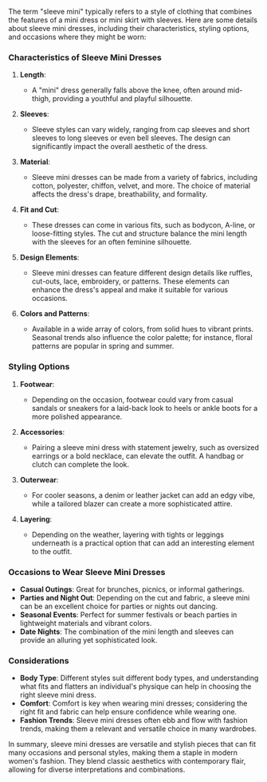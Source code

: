 The term "sleeve mini" typically refers to a style of clothing that combines the features of a mini dress or mini skirt with sleeves. Here are some details about sleeve mini dresses, including their characteristics, styling options, and occasions where they might be worn:

### Characteristics of Sleeve Mini Dresses

1. **Length**: 
   - A "mini" dress generally falls above the knee, often around mid-thigh, providing a youthful and playful silhouette.

2. **Sleeves**: 
   - Sleeve styles can vary widely, ranging from cap sleeves and short sleeves to long sleeves or even bell sleeves. The design can significantly impact the overall aesthetic of the dress.

3. **Material**: 
   - Sleeve mini dresses can be made from a variety of fabrics, including cotton, polyester, chiffon, velvet, and more. The choice of material affects the dress's drape, breathability, and formality.

4. **Fit and Cut**:
   - These dresses can come in various fits, such as bodycon, A-line, or loose-fitting styles. The cut and structure balance the mini length with the sleeves for an often feminine silhouette.

5. **Design Elements**:
   - Sleeve mini dresses can feature different design details like ruffles, cut-outs, lace, embroidery, or patterns. These elements can enhance the dress's appeal and make it suitable for various occasions.

6. **Colors and Patterns**:
   - Available in a wide array of colors, from solid hues to vibrant prints. Seasonal trends also influence the color palette; for instance, floral patterns are popular in spring and summer.

### Styling Options

1. **Footwear**:
   - Depending on the occasion, footwear could vary from casual sandals or sneakers for a laid-back look to heels or ankle boots for a more polished appearance.

2. **Accessories**:
   - Pairing a sleeve mini dress with statement jewelry, such as oversized earrings or a bold necklace, can elevate the outfit. A handbag or clutch can complete the look.

3. **Outerwear**:
   - For cooler seasons, a denim or leather jacket can add an edgy vibe, while a tailored blazer can create a more sophisticated attire.

4. **Layering**:
   - Depending on the weather, layering with tights or leggings underneath is a practical option that can add an interesting element to the outfit.

### Occasions to Wear Sleeve Mini Dresses

- **Casual Outings**: Great for brunches, picnics, or informal gatherings.
- **Parties and Night Out**: Depending on the cut and fabric, a sleeve mini can be an excellent choice for parties or nights out dancing.
- **Seasonal Events**: Perfect for summer festivals or beach parties in lightweight materials and vibrant colors.
- **Date Nights**: The combination of the mini length and sleeves can provide an alluring yet sophisticated look.

### Considerations

- **Body Type**: Different styles suit different body types, and understanding what fits and flatters an individual's physique can help in choosing the right sleeve mini dress.
- **Comfort**: Comfort is key when wearing mini dresses; considering the right fit and fabric can help ensure confidence while wearing one.
- **Fashion Trends**: Sleeve mini dresses often ebb and flow with fashion trends, making them a relevant and versatile choice in many wardrobes.

In summary, sleeve mini dresses are versatile and stylish pieces that can fit many occasions and personal styles, making them a staple in modern women's fashion. They blend classic aesthetics with contemporary flair, allowing for diverse interpretations and combinations.